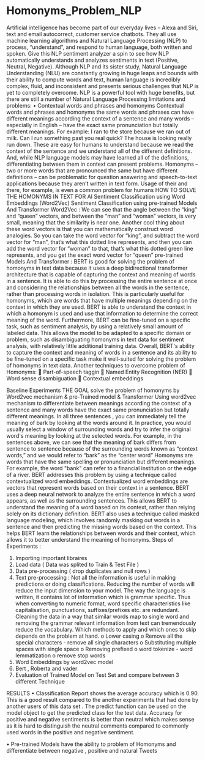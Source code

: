 # Homonyms_Problem_NLP
Artificial intelligence has become part of our everyday lives – Alexa and Siri, text and email autocorrect, customer service chatbots. They all use machine learning algorithms and Natural Language Processing (NLP) to process, “understand”, and respond to human language, both written and spoken.
Give this NLP sentiment analyzer a spin to see how NLP automatically understands and analyzes sentiments in text (Positive, Neutral, Negative).
Although NLP and its sister study, Natural Language Understanding (NLU) are constantly growing in huge leaps and bounds with their ability to compute words and text, human language is incredibly complex, fluid, and inconsistent and presents serious challenges that NLP is yet to completely overcome.
NLP is a powerful tool with huge benefits, but there are still a number of Natural Language Processing limitations and problems:
• Contextual words and phrases and homonyms
Contextual words and phrases and homonyms
the same words and phrases can have different meanings according the context of a sentence and many words – especially in English – have the exact same pronunciation but totally different meanings.
For example: I ran to the store because we ran out of milk. Can I run something past you real quick? The house is looking really run down.
These are easy for humans to understand because we read the context of the sentence and we understand all of the different definitions. And, while NLP language models may have learned all of the definitions, differentiating between them in context can present problems.
Homonyms – two or more words that are pronounced the same but have different definitions – can be problematic for question answering and speech-to-text applications because they aren’t written in text form. Usage of their and there, for example, is even a common problem for humans
HOW TO SOLVE THE HOMONYMS IN TEXT FOR AI
Sentiment Classification using Word Embeddings (Word2Vec)
Sentiment Classification using pre-trained Models And Transformer
Word2Vec : We can see that the angle between the “king” and “queen” vectors, and between the “man” and “woman” vectors, is very small, meaning that the similarity is near one. Another cool thing about these word vectors is that you can mathematically construct word analogies. So you can take the word vector for “king”, and subtract the word vector for “man”, that’s what this dotted line represents, and then you can add the word vector for “woman” to that, that’s what this dotted green line represents, and you get the exact word vector for “queen”
pre-trained Models And Transformer :
BERT is good for solving the problem of homonyms in text data because it uses a deep bidirectional transformer architecture that is capable of capturing the context and meaning of words in a sentence. It is able to do this by processing the entire sentence at once and considering the relationships between all the words in the sentence, rather than processing words in isolation.
This is particularly useful for homonyms, which are words that have multiple meanings depending on the context in which they are used. BERT is able to understand the context in which a homonym is used and use that information to determine the correct meaning of the word.
Furthermore, BERT can be fine-tuned on a specific task, such as sentiment analysis, by using a relatively small amount of labeled data. This allows the model to be adapted to a specific domain or problem, such as disambiguating homonyms in text data for sentiment analysis, with relatively little additional training data.
Overall, BERT's ability to capture the context and meaning of words in a sentence and its ability to be fine-tuned on a specific task make it well-suited for solving the problem of homonyms in text data.
Another techniques to overcome problem of Homonyms:
 Part-of-speech taggin
 Named Entity Recognition (NER)
 Word sense disambiguation
 Contextual embeddings


Baseline Experiments
THE GOAL  solve the problem of homonyms by Word2vec mechanism & pre-Trained model & Transformer
Using word2vec mechanism to differentiate between meanings according the context of a sentence and many words have the exact same pronunciation but totally different meanings.
In all three sentences , you can immediately tell the meaning of bark by looking at the words around it. In practice, you would usually select a window of surrounding words and try to infer the original word's meaning by looking at the selected words. For example, in the sentences above, we can see that the meaning of bark differs from sentence to sentence because of the surrounding words known as “context words,” and we would refer to “bark” as the “center word”
Homonyms are words that have the same spelling or pronunciation but different meanings. For example, the word "bank" can refer to a financial institution or the edge of a river. BERT addresses this problem by using a technique called contextualized word embeddings.
Contextualized word embeddings are vectors that represent words based on their context in a sentence. BERT uses a deep neural network to analyze the entire sentence in which a word appears, as well as the surrounding sentences. This allows BERT to understand the meaning of a word based on its context, rather than relying solely on its dictionary definition.
BERT also uses a technique called masked language modeling, which involves randomly masking out words in a sentence and then predicting the missing words based on the context. This helps BERT learn the relationships between words and their context, which allows it to better understand the meaning of homonyms.
Steps of Experiments :
1) Importing important libraires
2) Load data ( Data was splited to Train & Test File )
3) Data pre-processing ( drop duplicates and null rows )
4) Text pre-processing :
Not all the information is useful in making predictions or doing classifications. Reducing the number of words will reduce the input dimension to your model. The way the language is written, it contains lot of information which is grammar specific. Thus when converting to numeric format, word specific characteristics like capitalisation, punctuations, suffixes/prefixes etc. are redundant. Cleaning the data in a way that similar words map to single word and removing the grammar relevant information from text can tremendously reduce the vocabulary. Which methods to apply and which ones to skip depends on the problem at hand.
o Lower casing
o Remove all the special characters - remove all single characters
o Substituting multiple spaces with single space
o Removing prefixed
o word tokenize - word lemmatization
o remove stop words
5) Word Embeddings by word2vec model
6) Bert , Roberta and vader
7) Evaluation of Trained Model on Test Set and compare between 3 different Technique

RESULTS
• Classification Report shows the average accuracy which is 0.90. This is a good result compared to the another experiments that had done by another users of this data set . The predict function can be used on the model object to get the predicted class for the test data. Accuracy for positive and negative sentiments is better than neutral which makes sense as it is hard to distinguish the neutral comments compared to commonly used words in the positive and negative sentiment.

• Pre-trained Models have the ability to problem of Homonyms and differentiate between negative , positive and natural Tweets
